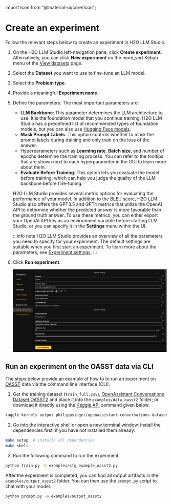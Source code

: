 import Icon from "@material-ui/core/Icon";

# Create an experiment

Follow the relevant steps below to create an experiment in H2O LLM Studio.

1. On the H2O LLM Studio left-navigation pane, click **Create experiment**. Alternatively, you can click **New experiment** on the <Icon>more_vert</Icon> Kebab menu of the [View datasets](../datasets/view-dataset.md) page.

2. Select the **Dataset** you want to use to fine-tune an LLM model.

3. Select the **Problem type**.

4. Provide a meaningful **Experiment name**.

5. Define the parameters. The most important parameters are:
    - **LLM Backbone**: This parameter determines the LLM architecture to use. It is the foundation model that you continue training. H2O LLM Studio has a predefined list of recommended types of foundation models, but you can also use [Hugging Face models](https://huggingface.co/models).
    - **Mask Prompt Labels**: This option controls whether to mask the prompt labels during training and only train on the loss of the answer.
    - Hyperparameters such as **Learning rate**, **Batch size**, and number of epochs determine the training process. You can refer to the tooltips that are shown next to each hyperparameter in the GUI to learn more about them.
    - **Evaluate Before Training**: This option lets you evaluate the model before training, which can help you judge the quality of the LLM backbone before fine-tuning. 

    H2O LLM Studio provides several metric options for evaluating the performance of your model. In addition to the BLEU score, H2O LLM Studio also offers the GPT3.5 and GPT4 metrics that utilize the OpenAI API to determine whether the predicted answer is more favorable than the ground truth answer. To use these metrics, you can either export your OpenAI API key as an environment variable before starting LLM Studio, or you can specify it in the **Settings** menu within the UI.

    :::info note
    H2O LLM Studio provides an overview of all the parameters you need to specify for your experiment. The default settings are suitable when you first start an experiment. To learn more about the parameters, see [Experiment settings](experiment-settings.md).
    :::

6. Click **Run experiment**.

    ![run-experiment](run-experiment.png)

## Run an experiment on the OASST data via CLI

The steps below provide an example of how to to run an experiment on [OASST](https://huggingface.co/OpenAssistant) data via the command line interface (CLI).

1. Get the training dataset (`train_full.csv`), [OpenAssistant Conversations Dataset OASST2](https://www.kaggle.com/code/philippsinger/openassistant-conversations-dataset-oasst2?scriptVersionId=160485459) and place it into the `examples/data_oasst2` folder; or download it directly using the [Kaggle API](https://www.kaggle.com/docs/api) command given below.

 ```bash
 kaggle kernels output philippsinger/openassistant-conversations-dataset-oasst2 -p examples/data_oasst2/
 ```

2. Go into the interactive shell or open a new terminal window. Install the dependencies first, if you have not installed them already. 

 ```bash
 make setup  # installs all dependencies
 make shell
 ```

3. Run the following command to run the experiment. 

 ```bash
 python train.py -C examples/cfg_example_oasst2.py
 ```

After the experiment is completed, you can find all output artifacts in the `examples/output_oasst2` folder.
You can then use the `prompt.py` script to chat with your model.

```bash
python prompt.py -e examples/output_oasst2
```